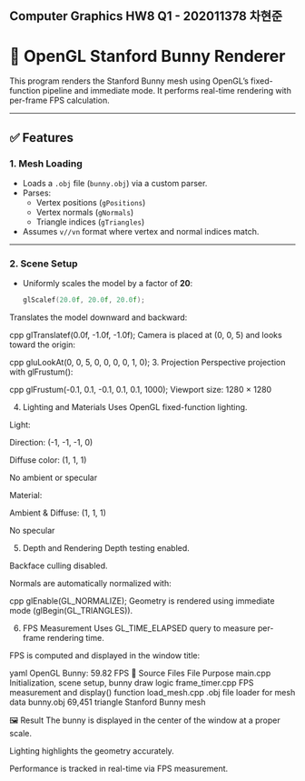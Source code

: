 ## Computer Graphics HW8 Q1 - 202011378 차현준

# 🐇 OpenGL Stanford Bunny Renderer

This program renders the Stanford Bunny mesh using OpenGL’s fixed-function pipeline and immediate mode. It performs real-time rendering with per-frame FPS calculation.

---

## ✅ Features

### 1. Mesh Loading

- Loads a `.obj` file (`bunny.obj`) via a custom parser.
- Parses:
  - Vertex positions (`gPositions`)
  - Vertex normals (`gNormals`)
  - Triangle indices (`gTriangles`)
- Assumes `v//vn` format where vertex and normal indices match.

---

### 2. Scene Setup

- Uniformly scales the model by a factor of **20**:
  ```cpp
  glScalef(20.0f, 20.0f, 20.0f);
Translates the model downward and backward:

cpp
glTranslatef(0.0f, -1.0f, -1.0f);
Camera is placed at (0, 0, 5) and looks toward the origin:

cpp
gluLookAt(0, 0, 5, 0, 0, 0, 0, 1, 0);
3. Projection
Perspective projection with glFrustum():

cpp
glFrustum(-0.1, 0.1, -0.1, 0.1, 0.1, 1000);
Viewport size: 1280 × 1280

4. Lighting and Materials
Uses OpenGL fixed-function lighting.

Light:

Direction: (-1, -1, -1, 0)

Diffuse color: (1, 1, 1)

No ambient or specular

Material:

Ambient & Diffuse: (1, 1, 1)

No specular

5. Depth and Rendering
Depth testing enabled.

Backface culling disabled.

Normals are automatically normalized with:

cpp
glEnable(GL_NORMALIZE);
Geometry is rendered using immediate mode (glBegin(GL_TRIANGLES)).

6. FPS Measurement
Uses GL_TIME_ELAPSED query to measure per-frame rendering time.

FPS is computed and displayed in the window title:

yaml
OpenGL Bunny: 59.82 FPS
🔧 Source Files
File	Purpose
main.cpp	Initialization, scene setup, bunny draw logic
frame_timer.cpp	FPS measurement and display() function
load_mesh.cpp	.obj file loader for mesh data
bunny.obj	69,451 triangle Stanford Bunny mesh

🖼️ Result
The bunny is displayed in the center of the window at a proper scale.

Lighting highlights the geometry accurately.

Performance is tracked in real-time via FPS measurement.

